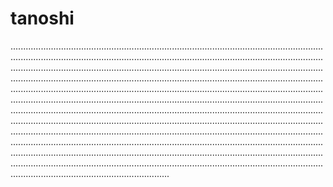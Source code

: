 # tanoshi
...............................................................................................................................................................................................................................................................................................................................................................................................................................................................................................................................................................................................................................................................................................................................................................................................................................................................................................................................................................................................................................................................................................................................................................................................................................................................................................................................................................................................................................................................................................................................................................................................................